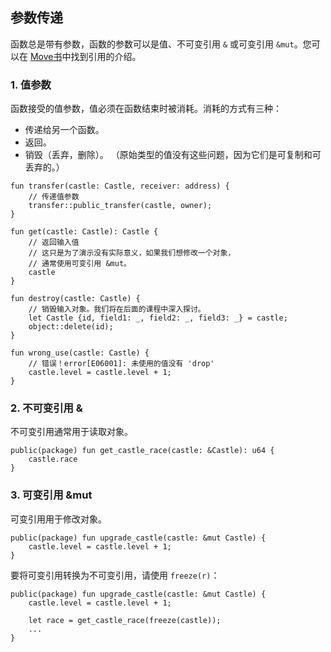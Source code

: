 ## 参数传递

函数总是带有参数，函数的参数可以是值、不可变引用 `&` 或可变引用 `&mut`。您可以在 [Move书](https://move-language.github.io/move/references.html)中找到引用的介绍。

### 1. 值参数
函数接受的值参数，值必须在函数结束时被消耗。消耗的方式有三种：

- 传递给另一个函数。
- 返回。
- 销毁（丢弃，删除）。
（原始类型的值没有这些问题，因为它们是可复制和可丢弃的。）

```move
fun transfer(castle: Castle, receiver: address) {
    // 传递值参数
    transfer::public_transfer(castle, owner);
}

fun get(castle: Castle): Castle {
    // 返回输入值
    // 这只是为了演示没有实际意义，如果我们想修改一个对象，
    // 通常使用可变引用 &mut。
    castle
}

fun destroy(castle: Castle) {
    // 销毁输入对象。我们将在后面的课程中深入探讨。
    let Castle {id, field1: _, field2: _, field3: _} = castle;
    object::delete(id);
}

fun wrong_use(castle: Castle) {
    // 错误！error[E06001]: 未使用的值没有 'drop'
    castle.level = castle.level + 1;
}
```

### 2. 不可变引用 &
不可变引用通常用于读取对象。

```move
public(package) fun get_castle_race(castle: &Castle): u64 {
    castle.race
}
```

### 3. 可变引用 &mut
可变引用用于修改对象。

```move
public(package) fun upgrade_castle(castle: &mut Castle) {
    castle.level = castle.level + 1;
}
```

要将可变引用转换为不可变引用，请使用 `freeze(r)`：

```move
public(package) fun upgrade_castle(castle: &mut Castle) {
    castle.level = castle.level + 1;
    
    let race = get_castle_race(freeze(castle));
    ...
}
```